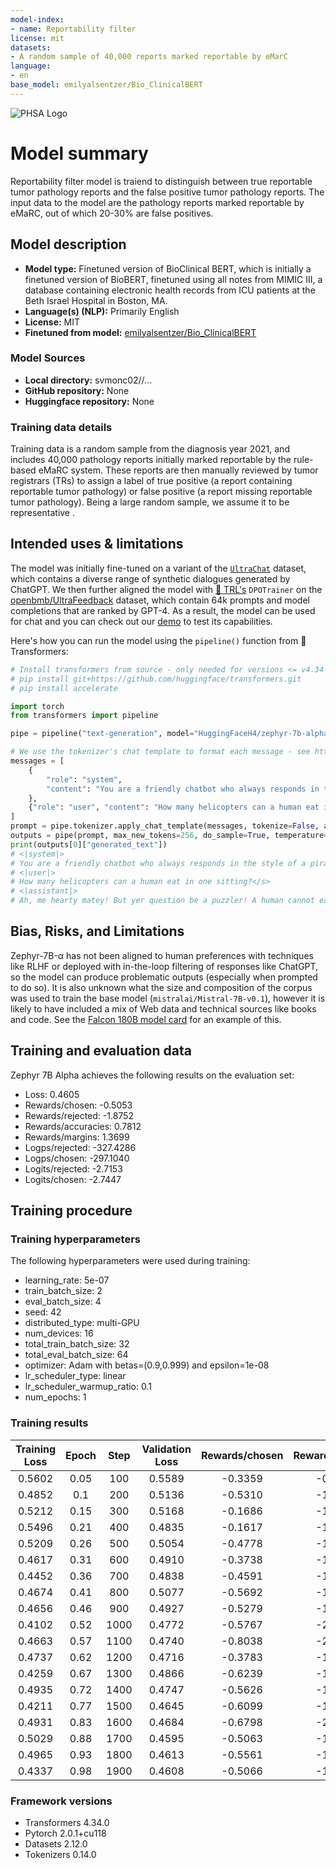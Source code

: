 ```yaml
---
model-index:
- name: Reportability filter
license: mit
datasets:
- A random sample of 40,000 reports marked reportable by eMarC
language:
- en
base_model: emilyalsentzer/Bio_ClinicalBERT
---
```



<img src="http://www.phsa.ca/_layouts/15/CUSTOM/EWI/assets/img/phsa/logo.png" alt="PHSA Logo" style="margin-left:'auto' margin-right:'auto' display:'block'"/>


# Model summary

Reportability filter model is traiend to distinguish between true reportable tumor pathology reports and the false positive tumor pathology reports. 
The input data to the model are the pathology reports marked reportable by eMaRC, out of which 20-30% are false positives.

## Model description

- **Model type:** Finetuned version of BioClinical BERT, which is initially a finetuned version of BioBERT, finetuned using all notes from MIMIC III,
  a database containing electronic health records from ICU patients at the Beth Israel Hospital in Boston, MA.
- **Language(s) (NLP):** Primarily English
- **License:** MIT
- **Finetuned from model:** [emilyalsentzer/Bio_ClinicalBERT](https://huggingface.co/emilyalsentzer/Bio_ClinicalBERT)

### Model Sources

- **Local directory:** svmonc02//...
- **GitHub repository:** None
- **Huggingface repository:** None


### Training data details
Training data is a random sample from the diagnosis year 2021, and includes 40,000 pathology reports initially marked reportable by the rule-based eMaRC system. These reports are then manually reviewed by tumor registrars (TRs) to assign a label of true positive (a report containing reportable tumor pathology) or false positive (a report missing reportable tumor pathology). Being a large random sample, we assume it to be representative .

## Intended uses & limitations

The model was initially fine-tuned on a variant of the [`UltraChat`](https://huggingface.co/datasets/stingning/ultrachat) dataset, which contains a diverse range of synthetic dialogues generated by ChatGPT. We then further aligned the model with [🤗 TRL's](https://github.com/huggingface/trl) `DPOTrainer` on the [openbmb/UltraFeedback](https://huggingface.co/datasets/openbmb/UltraFeedback) dataset, which contain 64k prompts and model completions that are ranked by GPT-4. As a result, the model can be used for chat and you can check out our [demo](https://huggingface.co/spaces/HuggingFaceH4/zephyr-chat) to test its capabilities. 

Here's how you can run the model using the `pipeline()` function from 🤗 Transformers:

```python
# Install transformers from source - only needed for versions <= v4.34
# pip install git+https://github.com/huggingface/transformers.git
# pip install accelerate

import torch
from transformers import pipeline

pipe = pipeline("text-generation", model="HuggingFaceH4/zephyr-7b-alpha", torch_dtype=torch.bfloat16, device_map="auto")

# We use the tokenizer's chat template to format each message - see https://huggingface.co/docs/transformers/main/en/chat_templating
messages = [
    {
        "role": "system",
        "content": "You are a friendly chatbot who always responds in the style of a pirate",
    },
    {"role": "user", "content": "How many helicopters can a human eat in one sitting?"},
]
prompt = pipe.tokenizer.apply_chat_template(messages, tokenize=False, add_generation_prompt=True)
outputs = pipe(prompt, max_new_tokens=256, do_sample=True, temperature=0.7, top_k=50, top_p=0.95)
print(outputs[0]["generated_text"])
# <|system|>
# You are a friendly chatbot who always responds in the style of a pirate.</s>
# <|user|>
# How many helicopters can a human eat in one sitting?</s>
# <|assistant|>
# Ah, me hearty matey! But yer question be a puzzler! A human cannot eat a helicopter in one sitting, as helicopters are not edible. They be made of metal, plastic, and other materials, not food!
```

## Bias, Risks, and Limitations

<!-- This section is meant to convey both technical and sociotechnical limitations. -->

Zephyr-7B-α has not been aligned to human preferences with techniques like RLHF or deployed with in-the-loop filtering of responses like ChatGPT, so the model can produce problematic outputs (especially when prompted to do so). 
It is also unknown what the size and composition of the corpus was used to train the base model (`mistralai/Mistral-7B-v0.1`), however it is likely to have included a mix of Web data and technical sources like books and code. See the [Falcon 180B model card](https://huggingface.co/tiiuae/falcon-180B#training-data) for an example of this.


## Training and evaluation data

Zephyr 7B Alpha achieves the following results on the evaluation set:

- Loss: 0.4605
- Rewards/chosen: -0.5053
- Rewards/rejected: -1.8752
- Rewards/accuracies: 0.7812
- Rewards/margins: 1.3699
- Logps/rejected: -327.4286
- Logps/chosen: -297.1040
- Logits/rejected: -2.7153
- Logits/chosen: -2.7447

## Training procedure

### Training hyperparameters

The following hyperparameters were used during training:

- learning_rate: 5e-07
- train_batch_size: 2
- eval_batch_size: 4
- seed: 42
- distributed_type: multi-GPU
- num_devices: 16
- total_train_batch_size: 32
- total_eval_batch_size: 64
- optimizer: Adam with betas=(0.9,0.999) and epsilon=1e-08
- lr_scheduler_type: linear
- lr_scheduler_warmup_ratio: 0.1
- num_epochs: 1

### Training results

| Training Loss | Epoch | Step | Validation Loss | Rewards/chosen | Rewards/rejected | Rewards/accuracies | Rewards/margins | Logps/rejected | Logps/chosen | Logits/rejected | Logits/chosen |
|:-------------:|:-----:|:----:|:---------------:|:--------------:|:----------------:|:------------------:|:---------------:|:--------------:|:------------:|:---------------:|:-------------:|
| 0.5602        | 0.05  | 100  | 0.5589          | -0.3359        | -0.8168          | 0.7188             | 0.4809          | -306.2607      | -293.7161    | -2.6554         | -2.6797       |
| 0.4852        | 0.1   | 200  | 0.5136          | -0.5310        | -1.4994          | 0.8125             | 0.9684          | -319.9124      | -297.6181    | -2.5762         | -2.5957       |
| 0.5212        | 0.15  | 300  | 0.5168          | -0.1686        | -1.1760          | 0.7812             | 1.0074          | -313.4444      | -290.3699    | -2.6865         | -2.7125       |
| 0.5496        | 0.21  | 400  | 0.4835          | -0.1617        | -1.7170          | 0.8281             | 1.5552          | -324.2635      | -290.2326    | -2.7947         | -2.8218       |
| 0.5209        | 0.26  | 500  | 0.5054          | -0.4778        | -1.6604          | 0.7344             | 1.1826          | -323.1325      | -296.5546    | -2.8388         | -2.8667       |
| 0.4617        | 0.31  | 600  | 0.4910          | -0.3738        | -1.5180          | 0.7656             | 1.1442          | -320.2848      | -294.4741    | -2.8234         | -2.8521       |
| 0.4452        | 0.36  | 700  | 0.4838          | -0.4591        | -1.6576          | 0.7031             | 1.1986          | -323.0770      | -296.1796    | -2.7401         | -2.7653       |
| 0.4674        | 0.41  | 800  | 0.5077          | -0.5692        | -1.8659          | 0.7656             | 1.2967          | -327.2416      | -298.3818    | -2.6740         | -2.6945       |
| 0.4656        | 0.46  | 900  | 0.4927          | -0.5279        | -1.6614          | 0.7656             | 1.1335          | -323.1518      | -297.5553    | -2.7817         | -2.8015       |
| 0.4102        | 0.52  | 1000 | 0.4772          | -0.5767        | -2.0667          | 0.7656             | 1.4900          | -331.2578      | -298.5311    | -2.7160         | -2.7455       |
| 0.4663        | 0.57  | 1100 | 0.4740          | -0.8038        | -2.1018          | 0.7656             | 1.2980          | -331.9604      | -303.0741    | -2.6994         | -2.7257       |
| 0.4737        | 0.62  | 1200 | 0.4716          | -0.3783        | -1.7015          | 0.7969             | 1.3232          | -323.9545      | -294.5634    | -2.6842         | -2.7135       |
| 0.4259        | 0.67  | 1300 | 0.4866          | -0.6239        | -1.9703          | 0.7812             | 1.3464          | -329.3312      | -299.4761    | -2.7046         | -2.7356       |
| 0.4935        | 0.72  | 1400 | 0.4747          | -0.5626        | -1.7600          | 0.7812             | 1.1974          | -325.1243      | -298.2491    | -2.7153         | -2.7444       |
| 0.4211        | 0.77  | 1500 | 0.4645          | -0.6099        | -1.9993          | 0.7656             | 1.3894          | -329.9109      | -299.1959    | -2.6944         | -2.7236       |
| 0.4931        | 0.83  | 1600 | 0.4684          | -0.6798        | -2.1082          | 0.7656             | 1.4285          | -332.0890      | -300.5934    | -2.7006         | -2.7305       |
| 0.5029        | 0.88  | 1700 | 0.4595          | -0.5063        | -1.8951          | 0.7812             | 1.3889          | -327.8267      | -297.1233    | -2.7108         | -2.7403       |
| 0.4965        | 0.93  | 1800 | 0.4613          | -0.5561        | -1.9079          | 0.7812             | 1.3518          | -328.0831      | -298.1203    | -2.7226         | -2.7523       |
| 0.4337        | 0.98  | 1900 | 0.4608          | -0.5066        | -1.8718          | 0.7656             | 1.3652          | -327.3599      | -297.1296    | -2.7175         | -2.7469       |


### Framework versions

- Transformers 4.34.0
- Pytorch 2.0.1+cu118
- Datasets 2.12.0
- Tokenizers 0.14.0
